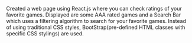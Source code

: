 Created a web page using React.js where you can check ratings of your favorite games.
Displayed are some AAA rated games and a Search Bar which uses a filtering algorithm to search for your favorite games. 
Instead of using traditional CSS styles, BootStrap(pre-defined HTML classes with specific CSS stylings) are used.
